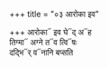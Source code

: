 +++
title = "०३ आरोका इव"

+++
आरोका᳓ इव घे᳓द् अ᳓ह  
तिग्मा᳓ अग्ने त᳓व त्वि᳓षः  
दद्भि᳓र् व᳓नानि बप्सति